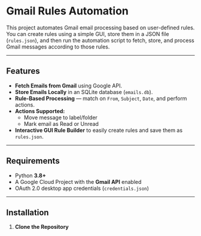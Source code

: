 # Gmail Rules Automation

This project automates Gmail email processing based on user-defined rules. You can create rules using a simple GUI, store them in a JSON file (`rules.json`), and then run the automation script to fetch, store, and process Gmail messages according to those rules.

---

## Features

- **Fetch Emails from Gmail** using Google API.
- **Store Emails Locally** in an SQLite database (`emails.db`).
- **Rule-Based Processing** — match on `From`, `Subject`, `Date`, and perform actions.
- **Actions Supported:**
  - Move message to label/folder
  - Mark email as Read or Unread
- **Interactive GUI Rule Builder** to easily create rules and save them as `rules.json`.

---

## Requirements

- Python **3.8+**
- A Google Cloud Project with the **Gmail API** enabled
- OAuth 2.0 desktop app credentials (`credentials.json`)

---

## Installation

1. **Clone the Repository**
